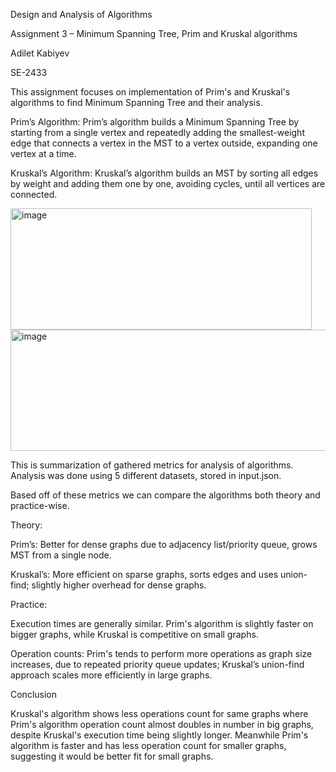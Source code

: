 Design and Analysis of Algorithms

Assignment 3 – Minimum Spanning Tree, Prim and Kruskal algorithms

Adilet Kabiyev

SE-2433 

This assignment focuses on implementation of Prim's and Kruskal's algorithms to find Minimum Spanning Tree and their analysis.

Prim’s Algorithm:
Prim’s algorithm builds a Minimum Spanning Tree by starting from a single vertex and repeatedly adding the smallest-weight edge that connects a vertex in the MST to a vertex outside, expanding one vertex at a time.

Kruskal’s Algorithm:
Kruskal’s algorithm builds an MST by sorting all edges by weight and adding them one by one, avoiding cycles, until all vertices are connected.

<img width="482" height="194" alt="image" src="https://github.com/user-attachments/assets/5e3db170-013c-4ccf-a5d1-50b9af44e290" />

<img width="516" height="194" alt="image" src="https://github.com/user-attachments/assets/f8e1b6f5-ff6c-4dec-ab2b-a2a228d48517" />

This is summarization of gathered metrics for analysis of algorithms. Analysis was done using 5 different datasets, stored in input.json. 

Based off of these metrics we can compare the algorithms both theory and practice-wise.



Theory:

Prim’s: Better for dense graphs due to adjacency list/priority queue, grows MST from a single node.

Kruskal’s: More efficient on sparse graphs, sorts edges and uses union-find; slightly higher overhead for dense graphs.


Practice:

Execution times are generally similar. Prim's algorithm is slightly faster on bigger graphs, while Kruskal is competitive on small graphs.

Operation counts: Prim's tends to perform more operations as graph size increases, due to repeated priority queue updates; Kruskal’s union-find approach scales more efficiently in large graphs.



Conclusion

Kruskal's algorithm shows less operations count for same graphs where Prim's algorithm operation count almost doubles in number in big graphs, despite Kruskal's execution time being slightly longer. Meanwhile Prim's algorithm is faster and has less operation count for smaller graphs, suggesting it would be better fit for small graphs.


